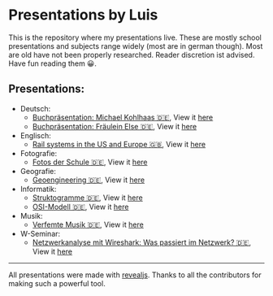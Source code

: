 # Presentations by Luis

This is the repository where my presentations live. These are mostly school presentations and subjects range widely (most are in german though). Most are old have not been properly researched. Reader discretion ist advised. Have fun reading them 😀.

## Presentations:

* Deutsch:
	* [Buchpräsentation: Michael Kohlhaas 🇩🇪](./deutsch/michael-kohlhaas/), View it [here](https://baulusdev.github.io/presentations/deutsch/fraeulein-else/)
	* [Buchpräsentation: Fräulein Else 🇩🇪](./deutsch/fraeulein-else/), View it [here](https://baulusdev.github.io/presentations/deutsch/michael-kohlhaas/)
* Englisch:
	* [Rail systems in the US and Europe 🇬🇧](./deutsch/michael-kohlhaas/), View it [here](https://baulusdev.github.io/presentations/deutsch/fraeulein-else/)
* Fotografie:
	* [Fotos der Schule 🇩🇪](./fotografie/foto-praesentation/), View it [here](https://baulusdev.github.io/presentations/fotografie/foto-praesentation/)
* Geografie:
	* [Geoengineering 🇩🇪](./geografie/geoengineering/), View it [here](https://baulusdev.github.io/presentations/geografie/geoengineering/)
* Informatik:
	* [Struktogramme 🇩🇪](./informatik/struktogramme/), View it [here](https://baulusdev.github.io/presentations/informatik/struktogramme/)
	* [OSI-Modell 🇩🇪](./informatik/osi-modell/), View it [here](https://baulusdev.github.io/presentations/informatik/osi-modell/)
* Musik:
	* [Verfemte Musik 🇩🇪](./musik/verfemte-musik), View it [here](https://baulusdev.github.io/presentations/musik/verfemte-musik/)
* W-Seminar:
	* [Netzwerkanalyse mit Wireshark: Was passiert im Netzwerk? 🇩🇪](./w-seminar/), View it [here](https://baulusdev.github.io/presentations/w-seminar/)


***

All presentations were made with [revealjs](https://github.com/hakimel/reveal.js/). Thanks to all the contributors for making such a powerful tool. 





